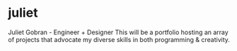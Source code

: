 # juliet
Juliet Gobran - Engineer + Designer
This will be a portfolio hosting an array of projects that advocate my diverse skills in both programming & creativity.